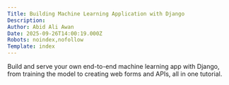 ```yaml
---
Title: Building Machine Learning Application with Django
Description: 
Author: Abid Ali Awan
Date: 2025-09-26T14:00:19.000Z
Robots: noindex,nofollow
Template: index
---
```

Build and serve your own end-to-end machine learning app with Django, from training the model to creating web forms and APIs, all in one tutorial.